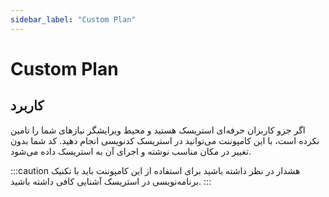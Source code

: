 ```yaml
---
sidebar_label: "Custom Plan"
---
```

<head>
  <title>معرفی Custom Plan | مستندات سیموتل</title>
</head>


# Custom Plan


## کاربرد

اگر جزو کاربران حرفه‌‌ای استریسک هستید و محیط ویرایشگر نیازهای شما را تامین نکرده است، با این کامپوننت می‌‌توانید در استریسک کدنویسی انجام دهید. کد شما بدون تغییر در مکان مناسب نوشته و اجرای آن به استریسک داده می‌‌شود.

:::caution هشدار
در نظر داشته باشید برای استفاده از این کامپوننت باید با تکنیک برنامه‌نویسی در استریسک آشنایی کافی داشته باشید.
:::